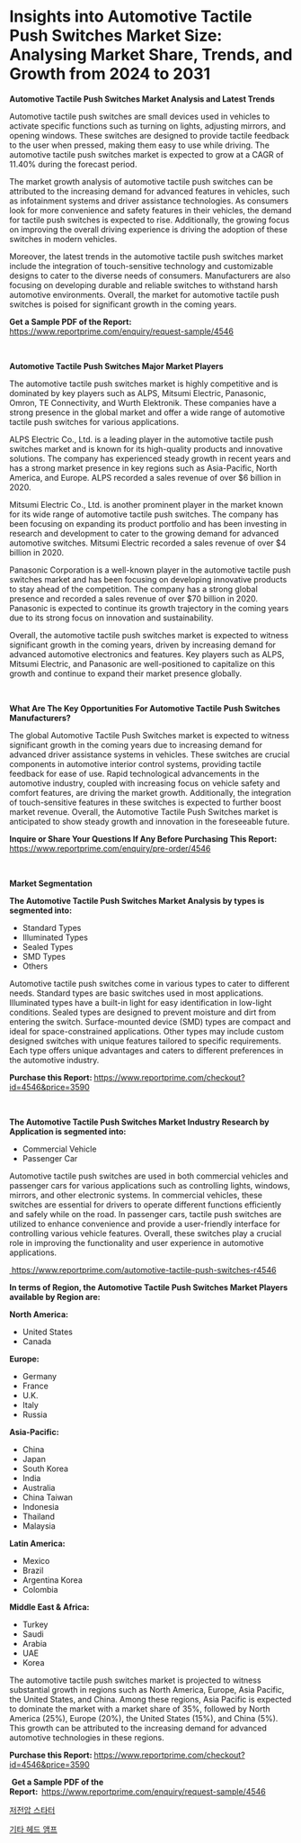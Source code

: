<p><h1>Insights into Automotive Tactile Push Switches Market Size: Analysing Market Share, Trends, and Growth from 2024 to 2031</h1></p><p><strong>Automotive Tactile Push Switches Market Analysis and Latest Trends</strong></p>
<p><p>Automotive tactile push switches are small devices used in vehicles to activate specific functions such as turning on lights, adjusting mirrors, and opening windows. These switches are designed to provide tactile feedback to the user when pressed, making them easy to use while driving. The automotive tactile push switches market is expected to grow at a CAGR of 11.40% during the forecast period.</p><p>The market growth analysis of automotive tactile push switches can be attributed to the increasing demand for advanced features in vehicles, such as infotainment systems and driver assistance technologies. As consumers look for more convenience and safety features in their vehicles, the demand for tactile push switches is expected to rise. Additionally, the growing focus on improving the overall driving experience is driving the adoption of these switches in modern vehicles.</p><p>Moreover, the latest trends in the automotive tactile push switches market include the integration of touch-sensitive technology and customizable designs to cater to the diverse needs of consumers. Manufacturers are also focusing on developing durable and reliable switches to withstand harsh automotive environments. Overall, the market for automotive tactile push switches is poised for significant growth in the coming years.</p></p>
<p><strong>Get a Sample PDF of the Report:&nbsp;</strong> <a href="https://www.reportprime.com/enquiry/request-sample/4546">https://www.reportprime.com/enquiry/request-sample/4546</a></p>
<p>&nbsp;</p>
<p><strong>Automotive Tactile Push Switches Major Market Players</strong></p>
<p><p>The automotive tactile push switches market is highly competitive and is dominated by key players such as ALPS, Mitsumi Electric, Panasonic, Omron, TE Connectivity, and Wurth Elektronik. These companies have a strong presence in the global market and offer a wide range of automotive tactile push switches for various applications.</p><p>ALPS Electric Co., Ltd. is a leading player in the automotive tactile push switches market and is known for its high-quality products and innovative solutions. The company has experienced steady growth in recent years and has a strong market presence in key regions such as Asia-Pacific, North America, and Europe. ALPS recorded a sales revenue of over $6 billion in 2020.</p><p>Mitsumi Electric Co., Ltd. is another prominent player in the market known for its wide range of automotive tactile push switches. The company has been focusing on expanding its product portfolio and has been investing in research and development to cater to the growing demand for advanced automotive switches. Mitsumi Electric recorded a sales revenue of over $4 billion in 2020.</p><p>Panasonic Corporation is a well-known player in the automotive tactile push switches market and has been focusing on developing innovative products to stay ahead of the competition. The company has a strong global presence and recorded a sales revenue of over $70 billion in 2020. Panasonic is expected to continue its growth trajectory in the coming years due to its strong focus on innovation and sustainability.</p><p>Overall, the automotive tactile push switches market is expected to witness significant growth in the coming years, driven by increasing demand for advanced automotive electronics and features. Key players such as ALPS, Mitsumi Electric, and Panasonic are well-positioned to capitalize on this growth and continue to expand their market presence globally.</p></p>
<p>&nbsp;</p>
<p><strong>What Are The Key Opportunities For Automotive Tactile Push Switches Manufacturers?</strong></p>
<p><p>The global Automotive Tactile Push Switches market is expected to witness significant growth in the coming years due to increasing demand for advanced driver assistance systems in vehicles. These switches are crucial components in automotive interior control systems, providing tactile feedback for ease of use. Rapid technological advancements in the automotive industry, coupled with increasing focus on vehicle safety and comfort features, are driving the market growth. Additionally, the integration of touch-sensitive features in these switches is expected to further boost market revenue. Overall, the Automotive Tactile Push Switches market is anticipated to show steady growth and innovation in the foreseeable future.</p></p>
<p><strong>Inquire or Share Your Questions If Any Before Purchasing This Report:</strong> <a href="https://www.reportprime.com/enquiry/pre-order/4546">https://www.reportprime.com/enquiry/pre-order/4546</a></p>
<p>&nbsp;</p>
<p><strong>Market Segmentation</strong></p>
<p><strong>The Automotive Tactile Push Switches Market Analysis by types is segmented into:</strong></p>
<p><ul><li>Standard Types</li><li>Illuminated Types</li><li>Sealed Types</li><li>SMD Types</li><li>Others</li></ul></p>
<p><p>Automotive tactile push switches come in various types to cater to different needs. Standard types are basic switches used in most applications. Illuminated types have a built-in light for easy identification in low-light conditions. Sealed types are designed to prevent moisture and dirt from entering the switch. Surface-mounted device (SMD) types are compact and ideal for space-constrained applications. Other types may include custom designed switches with unique features tailored to specific requirements. Each type offers unique advantages and caters to different preferences in the automotive industry.</p></p>
<p><strong>Purchase this Report:&nbsp;</strong><a href="https://www.reportprime.com/checkout?id=4546&price=3590">https://www.reportprime.com/checkout?id=4546&price=3590</a></p>
<p>&nbsp;</p>
<p><strong>The Automotive Tactile Push Switches Market Industry Research by Application is segmented into:</strong></p>
<p><ul><li>Commercial Vehicle</li><li>Passenger Car</li></ul></p>
<p><p>Automotive tactile push switches are used in both commercial vehicles and passenger cars for various applications such as controlling lights, windows, mirrors, and other electronic systems. In commercial vehicles, these switches are essential for drivers to operate different functions efficiently and safely while on the road. In passenger cars, tactile push switches are utilized to enhance convenience and provide a user-friendly interface for controlling various vehicle features. Overall, these switches play a crucial role in improving the functionality and user experience in automotive applications.</p></p>
<p><a href="https://www.reportprime.com/automotive-tactile-push-switches-r4546">&nbsp;https://www.reportprime.com/automotive-tactile-push-switches-r4546</a></p>
<p><strong>In terms of Region, the Automotive Tactile Push Switches Market Players available by Region are:</strong></p>
<p>
    <p> <strong> North America: </strong>
        <ul>
            <li>United States</li>
            <li>Canada</li>
        </ul>
        </p> 
    <p> <strong> Europe: </strong>
        <ul>
            <li>Germany</li>
            <li>France</li>
            <li>U.K.</li>
            <li>Italy</li>
            <li>Russia</li>
        </ul>
        </p> 
    <p> <strong> Asia-Pacific: </strong>
        <ul>
            <li>China</li>
            <li>Japan</li>
            <li>South Korea</li>
            <li>India</li>
            <li>Australia</li>
            <li>China Taiwan</li>
            <li>Indonesia</li>
            <li>Thailand</li>
            <li>Malaysia</li>
        </ul>
        </p> 
    <p> <strong> Latin America: </strong>
        <ul>
            <li>Mexico</li>
            <li>Brazil</li>
            <li>Argentina Korea</li>
            <li>Colombia</li>
        </ul>
        </p> 
    <p> <strong> Middle East & Africa: </strong>
        <ul>
            <li>Turkey</li>
            <li>Saudi</li>
            <li>Arabia</li>
            <li>UAE</li>
            <li>Korea</li>
        </ul>
    </p>
    </p>
<p><p>The automotive tactile push switches market is projected to witness substantial growth in regions such as North America, Europe, Asia Pacific, the United States, and China. Among these regions, Asia Pacific is expected to dominate the market with a market share of 35%, followed by North America (25%), Europe (20%), the United States (15%), and China (5%). This growth can be attributed to the increasing demand for advanced automotive technologies in these regions.</p></p>
<p><strong>Purchase this Report: </strong><a href="https://www.reportprime.com/checkout?id=4546&price=3590">https://www.reportprime.com/checkout?id=4546&price=3590</a></p>
<p>&nbsp;<strong>Get a Sample PDF of the Report:&nbsp;&nbsp;</strong><a href="https://www.reportprime.com/enquiry/request-sample/4546">https://www.reportprime.com/enquiry/request-sample/4546</a></p>
<p><strong></strong></p>
<p><p><a href="https://medium.com/@wheelgg5674537/%EC%86%8C%ED%8F%AD-%EA%B0%90%EC%86%8C-%EC%A0%84%EC%95%95-%EC%8A%A4%ED%83%80%ED%84%B0-%EC%8B%9C%EC%9E%A5-%EC%A7%80%ED%91%9C-%ED%95%B4%EB%8F%85-%EC%8B%9C%EC%9E%A5-%EC%A0%90%EC%9C%A0%EC%9C%A8-%ED%8A%B8%EB%A0%8C%EB%93%9C-%EB%B0%8F-%EC%84%B1%EC%9E%A5-%ED%8C%A8%ED%84%B4-5cb486bdb995">저전압 스타터</a></p><p><a href="https://github.com/jntpkh496620/Market-Research-Report-List-2/blob/main/209545978467.md">기타 헤드 앰프</a></p></p>